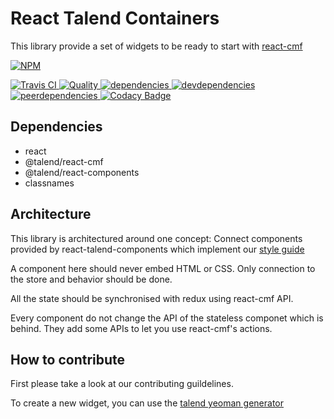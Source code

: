 # React Talend Containers

This library provide a set of widgets to be ready to start with [react-cmf](https://github.com/Talend/react-cmf)


[![NPM][npm-icon] ][npm-url]

[![Travis CI][travis-ci-image] ][travis-ci-url]
[![Quality][quality-badge] ][quality-url]
[![dependencies][dependencies-image] ][dependencies-url]
[![devdependencies][devdependencies-image] ][devdependencies-url]
[![peerdependencies][peerdependencies-image] ][peerdependencies-url]
[![Codacy Badge](https://api.codacy.com/project/badge/Grade/c7b3baa7ac56473aa18a34d585a3c861)](https://www.codacy.com/app/Talend/react-cmf-bootstrap)

[npm-icon]: https://nodei.co/npm/react-talend-containers.png?downloads=true
[npm-url]: https://npmjs.org/package/@talend/react-containers
[travis-ci-image]: https://travis-ci.org/Talend/react-talend-containers.svg?branch=master
[travis-ci-url]: https://travis-ci.org/Talend/react-talend-containers

[dependencies-image]: https://david-dm.org/Talend/react-talend-containers.png
[dependencies-url]: https://david-dm.org/Talend/react-talend-containers
[devdependencies-image]: https://david-dm.org/Talend/react-talend-containers/dev-status.png
[devdependencies-url]: https://david-dm.org/Talend/react-talend-containers#info=devDependencies
[peerdependencies-image]: https://david-dm.org/Talend/react-talend-containers/peer-status.svg
[peerdependencies-url]: https://david-dm.org/Talend/react-talend-containers?type=peer

[quality-badge]: http://npm.packagequality.com/shield/react-talend-containers.svg
[quality-url]: http://packagequality.com/#?package=react-talend-containers

## Dependencies

* react
* @talend/react-cmf
* @talend/react-components
* classnames

## Architecture

This library is architectured around one concept:
Connect components provided by react-talend-components which implement our [style guide](http://guidelines.talend.com)

A component here should never embed HTML or CSS.
Only connection to the store and behavior should be done.

All the state should be synchronised with redux using react-cmf API.

Every component do not change the API of the stateless componet which is behind. They add some APIs to let you use react-cmf's actions.

## How to contribute

First please take a look at our contributing guildelines.

To create a new widget, you can use the [talend yeoman generator](https://github.com/Talend/generator-talend)
